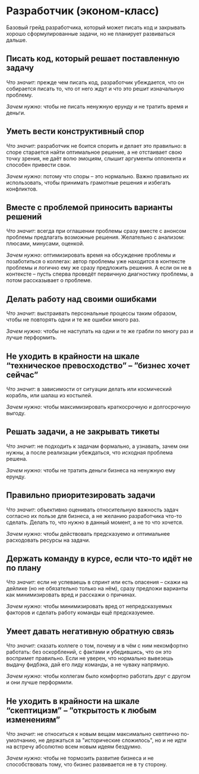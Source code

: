 # Разработчик (эконом-класс)

Базовый грейд разработчика, который может писать код и закрывать
 хорошо сформулированные задачи, но не планирует развиваться дальше.

## Писать код, который решает поставленную задачу

*Что значит*: прежде чем писать код, разработчик убеждается, что он
 собирается писать то, что от него ждут и что это
 решит изначальную проблему.

*Зачем нужно*: чтобы не писать ненужную ерунду и не тратить
 время и деньги.

## Уметь вести конструктивный спор

*Что значит*: разработчик не боится спорить и делает это правильно:
 в споре старается найти оптимальное решение, а не отстаивает свою
 точку зрения, не даёт волю эмоциям, слышит аргументы оппонента
 и способен привести свои.

*Зачем нужно*: потому что споры – это нормально. Важно правильно их
 использовать, чтобы принимать грамотные решения и избегать конфликтов.

## Вместе с проблемой приносить варианты решений

*Что значит*: всегда при оглашении проблемы сразу вместе с анонсом
 проблемы предлагать возможные решения. Желательно с анализом:
 плюсами, минусами, оценкой.

*Зачем нужно*: оптимизировать время на обсуждение проблемы и
 позаботиться о коллегах: автор проблемы уже находится в контексте
 проблемы и логично ему же сразу предложить решения. А если он
 не в контексте – пусть сперва проведёт первичную диагностику проблемы,
  а потом рассказывает о проблеме.

## Делать работу над своими ошибками

*Что значит*: выстраивать персональные процессы таким образом,
 чтобы не повторять одни и те же ошибки много раз.

*Зачем нужно*: чтобы не наступать на одни и те же грабли
 по многу раз и лучше перформить.

## Не уходить в крайности на шкале “техническое превосходство” – ”бизнес хочет сейчас”

*Что значит*: в зависимости от ситуации делать или космический корабль,
 или шалаш из костылей.

*Зачем нужно*: чтобы максимизировать краткосрочную и
 долгосрочную выгоду.

## Решать задачи, а не закрывать тикеты

*Что значит*: не подходить к задачам формально, а узнавать, зачем они
 нужны, а после реализации убеждаться, что исходная проблема решена.

*Зачем нужно*: чтобы не тратить деньги бизнеса на ненужную ему ерунду.

## Правильно приоритезировать задачи

*Что значит*: объективно оценивать относительную важность задач
 согласно их пользе для бизнеса, а не желанию разработчика что-то
 сделать. Делать то, что нужно в данный момент, а не то что хочется.

*Зачем нужно*: чтобы действовать предсказуемо и
 оптимальнее расходовать ресурсы на задачи.

## Держать команду в курсе, если что-то идёт не по плану

*Что значит*: если не успеваешь в спринт или есть опасения – скажи
 на дейлике (но не обязательно только на нём), сразу предложи варианты
 как минимизировать вред и расскажи о причинах.

*Зачем нужно*: чтобы минимизировать вред от непредсказуемых факторов
 и сделать работу команды ещё предсказуемее.

## Умеет давать негативную обратную связь

*Что значит*: сказать коллеге о том, почему и в чём с ним некомфортно
 работать: без оскорблений, с фактами и убедившись, что он это
 воспримет правильно. Если не уверен, что нормально вывезешь выдачу
 фидбэка, дай его лиду команды, а не чуваку напрямую.

*Зачем нужно*: чтобы коллегам было комфортно работать друг с другом
 и они лучше перформили.

## Не уходить в крайности на шкале “скептицизм” – ”открытость к любым изменениям”

*Что значит*: не относиться к новым вещам максимально скептично
 по-умолчанию, не держаться за "исторические сложилось", но и не идти
 на встречу абсолютно всем новым идеям бездумно.

*Зачем нужно*: чтобы не тормозить развитие бизнеса и не
 способствовать тому, что бизнес развивается не в ту сторону.
